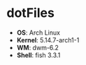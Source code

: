 # dotFiles

- **OS**: Arch Linux
- **Kernel**: 5.14.7-arch1-1
- **WM**: dwm-6.2
- **Shell**: fish 3.3.1
